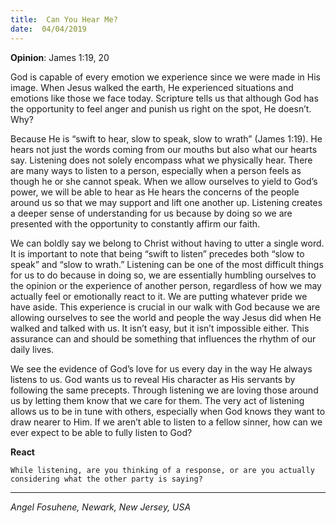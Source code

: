 ```yaml
---
title:  Can You Hear Me?
date:  04/04/2019
---
```


**Opinion**: James 1:19, 20

God is capable of every emotion we experience since we were made in His image. When Jesus walked the earth, He experienced situations and emotions like those we face today. Scripture tells us that although God has the opportunity to feel anger and punish us right on the spot, He doesn’t. Why?

Because He is “swift to hear, slow to speak, slow to wrath” (James 1:19). He hears not just the words coming from our mouths but also what our hearts say. Listening does not solely encompass what we physically hear. There are many ways to listen to a person, especially when a person feels as though he or she cannot speak. When we allow ourselves to yield to God’s power, we will be able to hear as He hears the concerns of the people around us so that we may support and lift one another up. Listening creates a deeper sense of understanding for us because by doing so we are presented with the opportunity to constantly affirm our faith.

We can boldly say we belong to Christ without having to utter a single word. It is important to note that being “swift to listen” precedes both “slow to speak” and “slow to wrath.” Listening can be one of the most difficult things for us to do because in doing so, we are essentially humbling ourselves to the opinion or the experience of another person, regardless of how we may actually feel or emotionally react to it. We are putting whatever pride we have aside. This experience is crucial in our walk with God because we are allowing ourselves to see the world and people the way Jesus did when He walked and talked with us. It isn’t easy, but it isn’t impossible either. This assurance can and should be something that influences the rhythm of our daily lives.

We see the evidence of God’s love for us every day in the way He always listens to us. God wants us to reveal His character as His servants by following the same precepts. Through listening we are loving those around us by letting them know that we care for them. The very act of listening allows us to be in tune with others, especially when God knows they want to draw nearer to Him. If we aren’t able to listen to a fellow sinner, how can we ever expect to be able to fully listen to God?

**React**

`While listening, are you thinking of a response, or are you actually considering what the other party is saying?`

---

_Angel Fosuhene, Newark, New Jersey, USA_